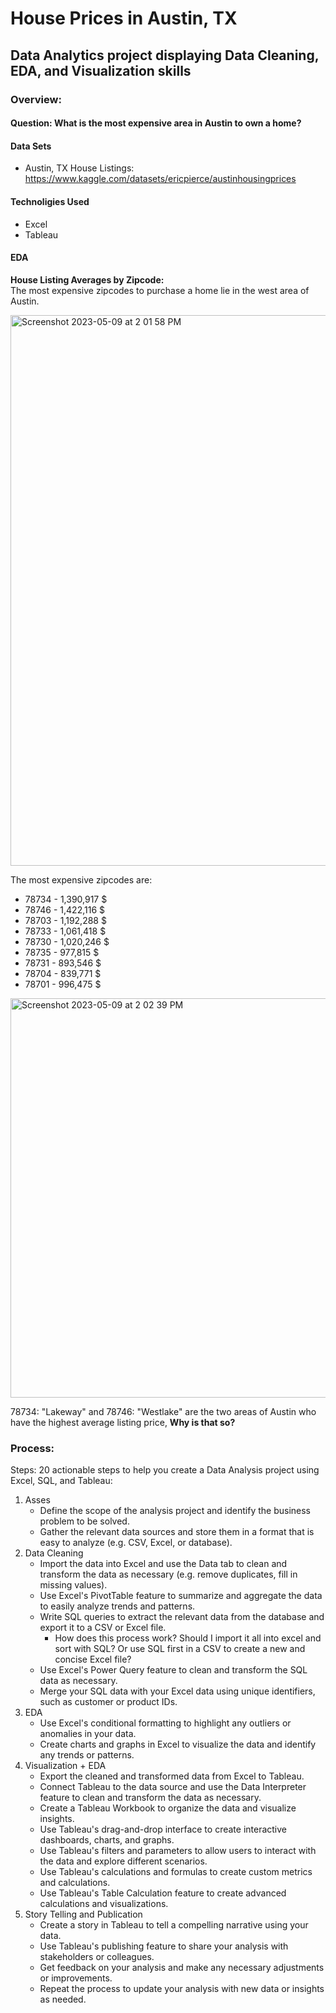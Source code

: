 # House Prices in Austin, TX
## Data Analytics project displaying Data Cleaning, EDA, and Visualization skills
### Overview:
#### Question: What is the most expensive area in Austin to own a home?
#### Data Sets
   * Austin, TX House Listings: https://www.kaggle.com/datasets/ericpierce/austinhousingprices

#### Technoligies Used
   * Excel
   * Tableau

#### EDA

<b>House Listing Averages by Zipcode:</b> <br>
The most expensive zipcodes to purchase a home lie in the west area of Austin.

<img width="881" alt="Screenshot 2023-05-09 at 2 01 58 PM" src="https://github.com/uploadtigris/AustinLiving/assets/70561045/5dfbc84f-765f-4018-bf2e-3a656e0abe0d">

The most expensive zipcodes are:
* 78734 - 1,390,917 $
* 78746 - 1,422,116 $
* 78703 - 1,192,288 $
* 78733 - 1,061,418 $
* 78730 - 1,020,246 $
* 78735 - 977,815 $
* 78731 - 893,546 $
* 78704 - 839,771 $
* 78701 - 996,475 $

<img width="639" alt="Screenshot 2023-05-09 at 2 02 39 PM" src="https://github.com/uploadtigris/AustinLiving/assets/70561045/d0d578ad-dd7f-488b-b1bd-300704a0602e">

78734: "Lakeway" and 78746: "Westlake" are the two areas of Austin who have the highest average listing price, <b>Why is that so?</b>

   



### Process:
Steps:
20 actionable steps to help you create a Data Analysis project using Excel, SQL, and Tableau:

1. Asses
    * Define the scope of the analysis project and identify the business problem to be solved.
    * Gather the relevant data sources and store them in a format that is easy to analyze (e.g. CSV, Excel, or database).
2. Data Cleaning
    * Import the data into Excel and use the Data tab to clean and transform the data as necessary (e.g. remove duplicates, fill in missing values).
    * Use Excel's PivotTable feature to summarize and aggregate the data to easily analyze trends and patterns.
    * Write SQL queries to extract the relevant data from the database and export it to a CSV or Excel file.
        * How does this process work? Should I import it all into excel and sort with SQL? Or use SQL first in a CSV to create a new and concise Excel file?
    * Use Excel's Power Query feature to clean and transform the SQL data as necessary.
    * Merge your SQL data with your Excel data using unique identifiers, such as customer or product IDs.
3. EDA
    * Use Excel's conditional formatting to highlight any outliers or anomalies in your data.
    * Create charts and graphs in Excel to visualize the data and identify any trends or patterns.
4. Visualization + EDA
    * Export the cleaned and transformed data from Excel to Tableau.
    * Connect Tableau to the data source and use the Data Interpreter feature to clean and transform the data as necessary.
    * Create a Tableau Workbook to organize the data and visualize insights.
    * Use Tableau's drag-and-drop interface to create interactive dashboards, charts, and graphs.
    * Use Tableau's filters and parameters to allow users to interact with the data and explore different scenarios.
    * Use Tableau's calculations and formulas to create custom metrics and calculations.
    * Use Tableau's Table Calculation feature to create advanced calculations and visualizations.
5. Story Telling and Publication
    * Create a story in Tableau to tell a compelling narrative using your data.
    * Use Tableau's publishing feature to share your analysis with stakeholders or colleagues.
    * Get feedback on your analysis and make any necessary adjustments or improvements.
    * Repeat the process to update your analysis with new data or insights as needed.
